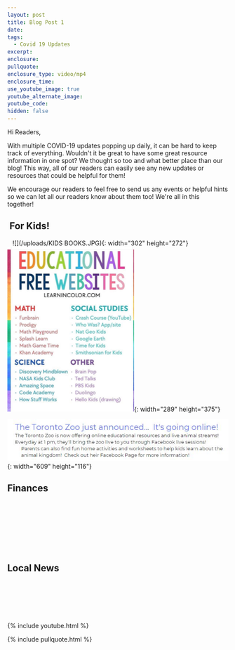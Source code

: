 ```yaml
---
layout: post
title: Blog Post 1
date:
tags:
  - Covid 19 Updates
excerpt:
enclosure:
pullquote:
enclosure_type: video/mp4
enclosure_time:
use_youtube_image: true
youtube_alternate_image:
youtube_code:
hidden: false
---
```


Hi Readers,&nbsp;

With multiple COVID-19 updates popping up daily, it can be hard to keep track of everything. Wouldn't it be great to have some great resource information in one spot? We thought so too and what better place than our blog\! This way, all of our readers can easily see any new updates or resources that could be helpful for them\!

We encourage our readers to feel free to send us any events or helpful hints so we can let all our readers know about them too\! We're all in this together\!&nbsp;

## &nbsp;For Kids\!&nbsp;

&nbsp; &nbsp;![](/uploads/KIDS BOOKS.JPG){: width="302" height="272"}&nbsp;![](/uploads/blog-1--education-websites.png){: width="289" height="375"}

![](/uploads/zoo.JPG){: width="609" height="116"}

## Finances&nbsp;

&nbsp;

&nbsp;

&nbsp;

&nbsp;

## Local News&nbsp;

&nbsp;

&nbsp;

&nbsp;

{% include youtube.html %}

{% include pullquote.html %}